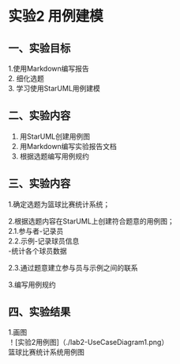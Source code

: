 # 实验2 用例建模

## 一、实验目标
1.使用Markdown编写报告  
2. 细化选题  
3. 学习使用StarUML用例建模  

## 二、实验内容
1. 用StarUML创建用例图  
2. 用Markdown编写实验报告文档  
3. 根据选题编写用例规约  

## 三、实验内容
1.确定选题为篮球比赛统计系统； 

2.根据选题内容在StarUML上创建符合题意的用例图；  
    2.1.参与者-记录员  
    2.2.示例-记录球员信息  
            -统计各个球员数据  
          
 2.3.通过题意建立参与员与示例之间的联系  
 
 3.编写用例规约



## 四、实验结果
1.画图  
！[实验2用例图]（./lab2-UseCaseDiagram1.png）  
篮球比赛统计系统用例图  


